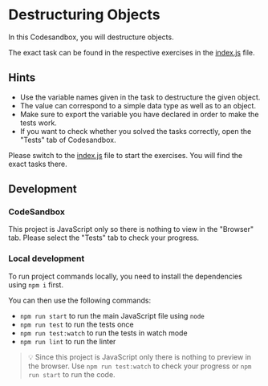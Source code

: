 # Destructuring Objects

In this Codesandbox, you will destructure objects.

The exact task can be found in the respective exercises in the [index.js](./index.js) file.

## Hints

- Use the variable names given in the task to destructure the given object.
- The value can correspond to a simple data type as well as to an object.
- Make sure to export the variable you have declared in order to make the tests work.
- If you want to check whether you solved the tasks correctly, open the "Tests" tab of Codesandbox.

Please switch to the [index.js](./index.js) file to start the exercises. You will find the exact tasks there.

## Development

### CodeSandbox

This project is JavaScript only so there is nothing to view in the "Browser" tab. Please select the "Tests" tab to check your progress.

### Local development

To run project commands locally, you need to install the dependencies using `npm i` first.

You can then use the following commands:

- `npm run start` to run the main JavaScript file using `node`
- `npm run test` to run the tests once
- `npm run test:watch` to run the tests in watch mode
- `npm run lint` to run the linter

> 💡 Since this project is JavaScript only there is nothing to preview in the browser. Use `npm run test:watch` to check your progress or `npm run start` to run the code.
